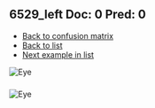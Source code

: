 ## 6529_left Doc: 0 Pred: 0
- [Back to confusion matrix](https://github.com/juliandewit/kaggle_retinopathy/blob/master/matrix.md)
- [Back to list](https://github.com/juliandewit/kaggle_retinopathy/blob/master/lists/00/list.md)
- [Next example in list](https://github.com/juliandewit/kaggle_retinopathy/blob/master/lists/00/65/6530_left.md)

![Eye](https://retinopaty.blob.core.windows.net/size1024/6529_left_0.jpeg)

### 

![Eye]()
